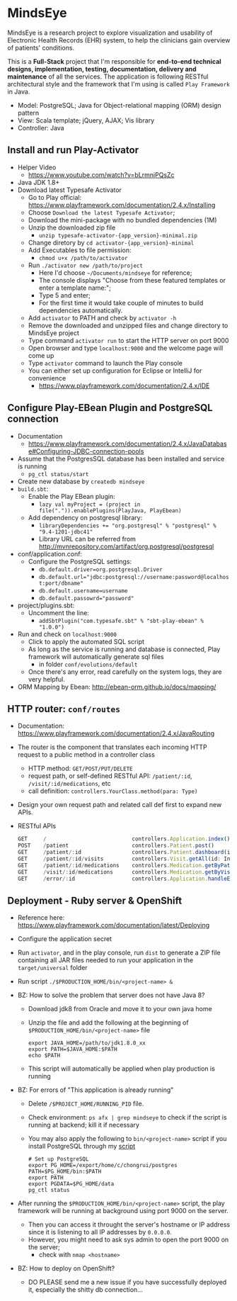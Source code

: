# MindsEye
MindsEye is a research project to explore visualization and usability of Electronic Health Records (EHR) system, to help the clinicians gain overview of patients' conditions.

This is a <b>Full-Stack</b> project that I'm responsible for <b>end-to-end technical designs, implementation, testing, documentation, delivery and maintenance</b> of all the services.
The application is following RESTful architectural style and the framework that I'm using is called `Play Framework` in Java.
+ Model: PostgreSQL; Java for Object-relational mapping (ORM) design pattern
+ View: Scala template; jQuery, AJAX; Vis library
+ Controller: Java

## Install and run Play-Activator
+ Helper Video
  - https://www.youtube.com/watch?v=bLrmnjPQsZc
+ Java JDK 1.8+
+ Download latest Typesafe Activator
  - Go to Play official: https://www.playframework.com/documentation/2.4.x/Installing
  - Choose `Download the latest Typesafe Activator`;
  - Download the mini-package with no bundled dependencies (1M)
  - Unzip the downloaded zip file
    - `unzip typesafe-activator-{app_version}-minimal.zip`
  - Change diretory by `cd activator-{app_version}-minimal`
  - Add Executables to file permission:
    - `chmod u+x /path/to/activator`
  - Run `./activator new /path/to/project`
    - Here I'd choose `~/Documents/mindseye` for reference;
    - The console displays "Choose from these featured templates or enter a template name:";
    - Type 5 and enter;
    - For the first time it would take couple of minutes to build dependencies automatically.
  - Add `activator` to PATH and check by `activator -h`
  - Remove the downloaded and unzipped files and change directory to MindsEye project
  - Type command `activator run` to start the HTTP server on port 9000
  - Open browser and type `localhost:9000` and the welcome page will come up
  - Type `activator` command to launch the Play console
  - You can either set up configuration for Eclipse or IntelliJ for convenience
    - https://www.playframework.com/documentation/2.4.x/IDE

## Configure Play-EBean Plugin and PostgreSQL connection
+ Documentation
  - https://www.playframework.com/documentation/2.4.x/JavaDatabase#Configuring-JDBC-connection-pools
+ Assume that the PostgresSQL database has been installed and service is running
  - `pg_ctl status/start`
+ Create new database by `createdb mindseye`
+ `build.sbt`:
  - Enable the Play EBean plugin:
    - `lazy val myProject = (project in file(".")).enablePlugins(PlayJava, PlayEbean)`
  - Add dependency on postgresql library:
    - `libraryDependencies += "org.postgresql" % "postgresql" % "9.4-1201-jdbc41"`
    - Library URL can be referred from http://mvnrepository.com/artifact/org.postgresql/postgresql
+ conf/application.conf:
  - Configure the PostgreSQL settings:
    - `db.default.driver=org.postgresql.Driver`
    - `db.default.url="jdbc:postgresql://username:password@localhost:port/dbname"`
    - `db.default.username=username`
    - `db.default.passowrd="password"`
+ project/plugins.sbt:
  - Uncomment the line:
    - `addSbtPlugin("com.typesafe.sbt" % "sbt-play-ebean" % "1.0.0")`
+ Run and check on `localhost:9000`
  - Click to apply the automated SQL script
  - As long as the service is running and database is connected, Play framework will automatically generate sql files
    - in folder `conf/evolutions/default`
  - Once there's any error, read carefully on the system logs, they are very helpful.
+ ORM Mapping by Ebean: http://ebean-orm.github.io/docs/mapping/

## HTTP router: `conf/routes`
+ Documentation: https://www.playframework.com/documentation/2.4.x/JavaRouting
+ The router is the component that translates each incoming HTTP request to a public method in a controller class
  - HTTP method: `GET/POST/PUT/DELETE`
  - request path, or self-defined RESTful API: `/patient/:id`, `/visit/:id/medications`, etc
  - call definition: `controllers.YourClass.method(para: Type)`
+ Design your own request path and related call def first to expand new APIs.
+ RESTful APIs


  ```javascript
  GET     /                           controllers.Application.index()
  POST    /patient                    controllers.Patient.post()
  GET     /patient/:id                controllers.Patient.dashboard(id: Integer)
  GET     /patient/:id/visits         controllers.Visit.getAll(id: Integer)
  GET     /patient/:id/medications    controllers.Medication.getByPatient(id: Integer)
  GET     /visit/:id/medications      controllers.Medication.getByVisit(id: String)
  GET     /error/:id                  controllers.Application.handleError(id: Integer)
  ```

## Deployment - Ruby server & OpenShift
+ Reference here: https://www.playframework.com/documentation/latest/Deploying
+ Configure the application secret
+ Run `activator`, and in the play console, run `dist` to generate a ZIP file containing all JAR files needed to run your application in the `target/universal` folder
+ Run script `./$PRODUCTION_HOME/bin/<project-name> &`
+ BZ: How to solve the problem that server does not have Java 8?
  - Download jdk8 from Oracle and move it to your own java home
  - Unzip the file and add the following at the beginning of `$PRODUCTION_HOME/bin/<project-name>` file
    ```shell
    export JAVA_HOME=/path/to/jdk1.8.0_xx
    export PATH=$JAVA_HOME:$PATH
    echo $PATH
    ```

  - This script will automatically be applied when play production is running
+ BZ: For errors of "This application is already running"
  - Delete `/$PROJECT_HOME/RUNNING_PID` file.
  - Check environment: `ps afx | grep mindseye` to check if the script is running at backend; kill it if necessary
  - You may also apply the following to `bin/<project-name>` script if you install PostgreSQL through my [script](./conf/evolutions/default/Postgres-Setup.sh)

    ```shell
    # Set up PostgreSQL
    export PG_HOME=/export/home/c/chongrui/postgres
    PATH=$PG_HOME/bin:$PATH
    export PATH
    export PGDATA=$PG_HOME/data
    pg_ctl status
    ```

+ After running the `$PRODUCTION_HOME/bin/<project-name>` script, the play framework will be running at background using port 9000 on the server.
  - Then you can access it throught the server's hostname or IP address since it is listening to all IP addresses by `0.0.0.0`.
  - However, you might need to ask sys admin to open the port 9000 on the server;
    - check with `nmap <hostname>`
+ BZ: How to deploy on OpenShift?
  - DO PLEASE send me a new issue if you have successfully deployed it, especially the shitty db connection...
